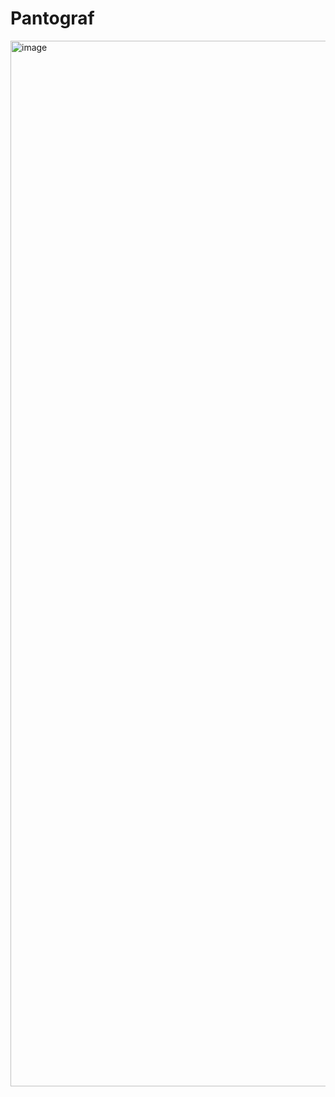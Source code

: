 # Pantograf

<img width="1673" alt="image" src="https://github.com/user-attachments/assets/b57fcd59-2bbf-448e-9e22-294c44aa8aa8">


